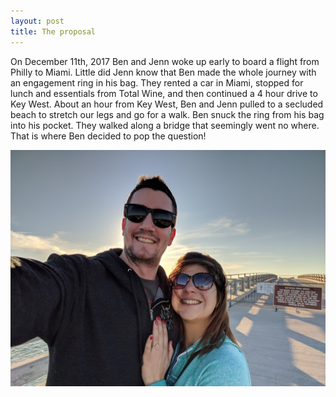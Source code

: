 ```yaml
---
layout: post
title: The proposal
---
```


On December 11th, 2017 Ben and Jenn woke up early to board a flight from Philly to Miami. Little did Jenn know that Ben made the whole journey with an engagement ring in his bag. They rented a car in Miami, stopped for lunch and essentials from Total Wine, and then continued a 4 hour drive to Key West. About an hour from Key West, Ben and Jenn pulled to a secluded beach to stretch our legs and go for a walk. Ben snuck the ring from his bag into his pocket. They walked along a bridge that seemingly went no where. That is where Ben decided to pop the question!

![Bridge to nowhere](/assets/img/engagement.jpg)
